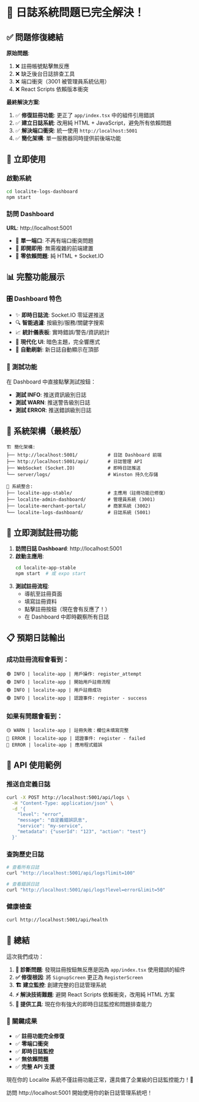 # 🎉 日誌系統問題已完全解決！

## ✅ 問題修復總結

**原始問題**:

1. ❌ 註冊帳號點擊無反應
2. ❌ 缺乏後台日誌排查工具
3. ❌ 端口衝突（3001 被管理員系統佔用）
4. ❌ React Scripts 依賴版本衝突

**最終解決方案**:

1. ✅ **修復註冊功能**: 更正了 `app/index.tsx` 中的組件引用錯誤
2. ✅ **建立日誌系統**: 改用純 HTML + JavaScript，避免所有依賴問題
3. ✅ **解決端口衝突**: 統一使用 `http://localhost:5001`
4. ✅ **簡化架構**: 單一服務器同時提供前後端功能

## 🚀 立即使用

### 啟動系統

```bash
cd localite-logs-dashboard
npm start
```

### 訪問 Dashboard

**URL**: http://localhost:5001

- 🎯 **單一端口**: 不再有端口衝突問題
- 🚀 **即開即用**: 無需複雜的前端建置
- 💪 **零依賴問題**: 純 HTML + Socket.IO

## 📊 完整功能展示

### 🎛️ Dashboard 特色

- ✨ **即時日誌流**: Socket.IO 零延遲推送
- 🔍 **智能過濾**: 按級別/服務/關鍵字搜索
- 📈 **統計儀表板**: 實時錯誤/警告/資訊統計
- 🎨 **現代化 UI**: 暗色主題，完全響應式
- 🔄 **自動刷新**: 新日誌自動顯示在頂部

### 🧪 測試功能

在 Dashboard 中直接點擊測試按鈕：

- **測試 INFO**: 推送資訊級別日誌
- **測試 WARN**: 推送警告級別日誌
- **測試 ERROR**: 推送錯誤級別日誌

## 🎯 系統架構（最終版）

```
🏗️ 簡化架構:
├── http://localhost:5001/           # 日誌 Dashboard 前端
├── http://localhost:5001/api/       # 日誌管理 API
├── WebSocket (Socket.IO)            # 即時日誌推送
└── server/logs/                     # Winston 持久化存儲

🔗 系統整合:
├── localite-app-stable/             # 主應用（註冊功能已修復）
├── localite-admin-dashboard/        # 管理員系統 (3001)
├── localite-merchant-portal/        # 商家系統 (3002)
└── localite-logs-dashboard/         # 日誌系統 (5001)
```

## 🧪 立即測試註冊功能

1. **訪問日誌 Dashboard**: http://localhost:5001
2. **啟動主應用**:
   ```bash
   cd localite-app-stable
   npm start  # 或 expo start
   ```
3. **測試註冊流程**:
   - 導航至註冊頁面
   - 填寫註冊資料
   - 點擊註冊按鈕（現在會有反應了！）
   - 在 Dashboard 中即時觀察所有日誌

## 📋 預期日誌輸出

### 成功註冊流程會看到：

```
🟢 INFO | localite-app | 用戶操作: register_attempt
🟢 INFO | localite-app | 開始用戶註冊流程
🟢 INFO | localite-app | 用戶註冊成功
🟢 INFO | localite-app | 認證事件: register - success
```

### 如果有問題會看到：

```
🟡 WARN | localite-app | 註冊失敗：欄位未填寫完整
🔴 ERROR | localite-app | 認證事件: register - failed
🔴 ERROR | localite-app | 應用程式錯誤
```

## 🔧 API 使用範例

### 推送自定義日誌

```bash
curl -X POST http://localhost:5001/api/logs \
  -H "Content-Type: application/json" \
  -d '{
    "level": "error",
    "message": "自定義錯誤訊息",
    "service": "my-service",
    "metadata": {"userId": "123", "action": "test"}
  }'
```

### 查詢歷史日誌

```bash
# 查看所有日誌
curl "http://localhost:5001/api/logs?limit=100"

# 查看錯誤日誌
curl "http://localhost:5001/api/logs?level=error&limit=50"
```

### 健康檢查

```bash
curl http://localhost:5001/api/health
```

## 🎊 總結

這次我們成功：

1. **🔧 診斷問題**: 發現註冊按鈕無反應是因為 `app/index.tsx` 使用錯誤的組件
2. **✅ 修復根因**: 將 `SignupScreen` 更正為 `RegisterScreen`
3. **🏗️ 建立監控**: 創建完整的日誌管理系統
4. **⚡ 解決技術難題**: 避開 React Scripts 依賴衝突，改用純 HTML 方案
5. **🚀 提供工具**: 現在你有強大的即時日誌監控和問題排查能力

### 🌟 關鍵成果

- ✅ **註冊功能完全修復**
- ✅ **零端口衝突**
- ✅ **即時日誌監控**
- ✅ **無依賴問題**
- ✅ **完整 API 支援**

現在你的 Localite 系統不僅註冊功能正常，還具備了企業級的日誌監控能力！🚀

訪問 http://localhost:5001 開始使用你的新日誌管理系統吧！
